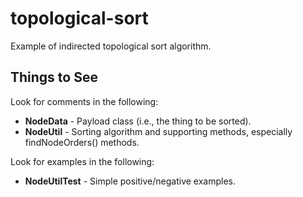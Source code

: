 # topological-sort

Example of indirected topological sort algorithm.

## Things to See

Look for comments in the following:
* **NodeData** - Payload class (i.e., the thing to be sorted).
* **NodeUtil** - Sorting algorithm and supporting methods, especially findNodeOrders() methods.

Look for examples in the following:
* **NodeUtilTest** - Simple positive/negative examples.
